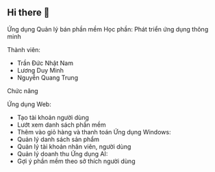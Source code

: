 ## Hi there 👋

Ứng dụng Quản lý bán phần mềm
Học phần: Phát triển ứng dụng thông minh

Thành viên:
- Trần Đức Nhật Nam
- Lương Duy Minh
- Nguyễn Quang Trung

Chức năng

Ứng dụng Web:
  - Tạo tài khoản người dùng
  - Lướt xem danh sách phần mềm
  - Thêm vào giỏ hàng và thanh toán
Ứng dụng Windows:
  - Quản lý danh sách sản phẩm
  - Quản lý tài khoản nhân viên, người dùng
  - Quản lý doanh thu
Ứng dụng AI:
  - Gợi ý phần mềm theo sở thích người dùng
